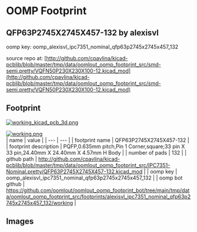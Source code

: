 # OOMP Footprint  
## QFP63P2745X2745X457-132  by alexisvl  
  
oomp key: oomp_alexisvl_ipc7351_nominal_qfp63p2745x2745x457_132  
  
source repo at: [http://github.com/cpavlina/kicad-pcblib/blob/master/tmp/data/oomlout_oomp_footprint_src/smd-semi.pretty/VQFN50P230X230X100-12.kicad_mod](http://github.com/cpavlina/kicad-pcblib/blob/master/tmp/data/oomlout_oomp_footprint_src/smd-semi.pretty/VQFN50P230X230X100-12.kicad_mod)  
## Footprint  
  
[![working_kicad_pcb_3d.png](working_kicad_pcb_3d_600.png)](working_kicad_pcb_3d.png)  
  
[![working.png](working_600.png)](working.png)  
| name | value | 
| --- | --- | 
| footprint name | QFP63P2745X2745X457-132 | 
| footprint description | PQFP,0.635mm pitch,Pin 1 Corner,square;33 pin X 33 pin,24.40mm X 24.40mm X 4.57mm H Body | 
| number of pads | 132 | 
| github path | http://github.com/cpavlina/kicad-pcblib/blob/master/tmp/data/oomlout_oomp_footprint_src/IPC7351-Nominal.pretty/QFP63P2745X2745X457-132.kicad_mod | 
| oomp key | oomp_alexisvl_ipc7351_nominal_qfp63p2745x2745x457_132 | 
| oomp bot github | https://github.com/oomlout/oomlout_oomp_footprint_bot/tree/main/tmp/data/oomlout_oomp_footprint_src/footprints/alexisvl_ipc7351_nominal_qfp63p2745x2745x457_132/working | 
## Images  
